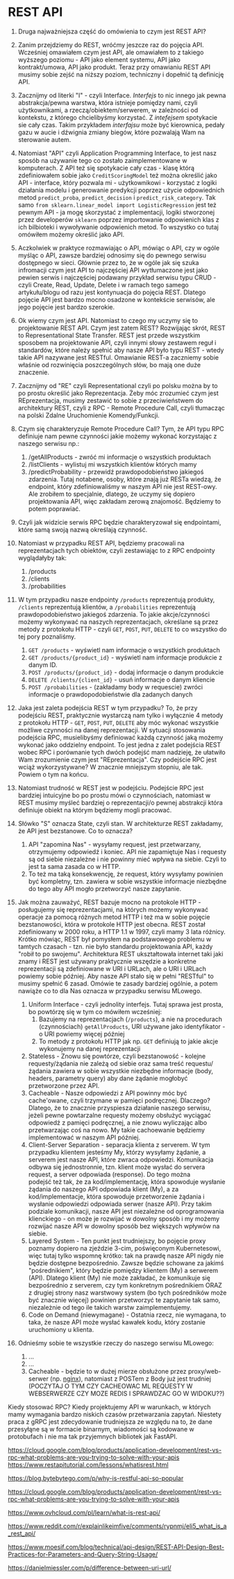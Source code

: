 # REST API

1. Druga najważniejsza część do omówienia to czym jest REST API? 
2. Zanim przejdziemy do REST, wróćmy jeszcze raz do pojęcia API. Wcześniej omawiałem czym jest API, ale omawiałem to z takiego wyższego poziomu - API jako element systemu, API jako kontrakt/umowa, API jako produkt. Teraz przy omawianiu REST API musimy sobie zejść na niższy poziom, techniczny i dopełnić tą definicję API.
3. Zacznijmy od literki "I" - czyli Interface. *Interfejs* to nic innego jak pewna abstrakcja/pewna warstwa, która istnieje pomiędzy nami, czyli użytkownikami, a rzeczą/obiektem/serwerem, w zależności od kontekstu, z którego chcielibyśmy korzystać. Z *intefejsem* spotykacie sie cały czas. Takim przykładem *interfajsu* może być kierownica, pedały gazu w aucie i dźwignia zmiany biegów, które pozwalają Wam na sterowanie autem.
4. Natomiast "API" czyli Application Programming Interface, to jest nasz sposób na używanie tego co zostało zaimplementowane w komputerach. Z API też się spotykacie cały czas - klasę którą zdefiniowałem sobie jako `CreditScoringModel` też można określić jako API - interface, który pozwala mi - użytkownikowi - korzystać z logiki działania modelu i generowanie predykcji poprzez użycie odpowiednich metod `predict_proba`, `predict_decision` i `predict_risk_category`. Tak samo `from sklearn.linear_model import LogisticRegression` jest też pewnym API - ja mogę skorzystać z implementacji, logiki stworzonej przez developerów `sklearn` poprzez importowanie odpowienich klas z ich bilbioteki i wywoływanie odpowienich metod. To wszystko co tutaj omówiłem możemy określić jako API.
5. Aczkolwiek w praktyce rozmawiając o API, mówiąc o API, czy w ogóle myśląc o API, zawsze bardziej odnosimy się do pewnego serwisu dostępnego w sieci. Głównie przez to, że w ogóle jak się szuka infromacji czym jest API to najczęściej API wytłumaczone jest jako pewien serwis i najczęściej podawany przykład serwisu typu CRUD - czyli Create, Read, Update, Delete i w ramach tego samego artykułu/blogu od razu jest kontynuacja do pojęcia REST. Dlatego pojęcie API jest bardzo mocno osadzone w kontekście serwisów, ale jego pojęcie jest bardzo szerokie.
6. Ok wiemy czym jest API. Natomiast to czego my uczymy się to projektowanie REST API. Czym jest zatem REST? Rozwijając skrót, REST to Representational State Transfer. REST jest przede wszystkim sposobem na projektowanie API, czyli innymi słowy zestawem reguł i standardów, które należy spełnić aby nasze API było typu REST - wtedy takie API nazywane jest RESTful. Omawianie REST-a zaczniemy sobie właśnie od rozwinięcia poszczególnych słów, bo mają one duże znaczenie.
7. Zacznijmy od "RE" czyli Representational czyli po polsku można by to po prostu określić jako Reprezentacja. Żeby móc zrozumieć czym jest REprezentacja, musimy zestawić to sobie z przeciwieństwem do architektury REST, czyli z RPC - Remote Procedure Call, czyli tłumacząc na polski Zdalne Uruchomienie Komendy/Funkcji. 
8. Czym się charakteryzuje Remote Procedure Call? Tym, że API typu RPC definiuje nam pewne czynności jakie możemy wykonać korzystając z naszego serwisu np.:
	1. /getAllProducts - zwróć mi informacje o wszystkich produktach
	2. /listClients - wylistuj mi wszystkich klientów których mamy
	3. /predictProbability - przewidź prawdopodobieństwo jakiegoś zdarzenia. Tutaj notabene, osoby, które znają już RESTa wiedzą, że endpoint, który zdefiniowaliśmy w naszym API nie jest REST-owy. Ale zrobiłem to specjalnie, dlatego, że uczymy się dopiero projektowania API, więc zakładam zerową znajomość. Będziemy to potem poprawiać. 
9. Czyli jak widzicie serwis RPC będzie charakteryzował się endpointami, które samą swoją nazwą określają czynność.
10. Natomiast w przypadku REST API, będziemy pracowali na reprezentacjach tych obiektów, czyli zestawiając to z RPC endpointy wyglądałyby tak:
	1. /products
	2. /clients
	3. /probabilities
11. W tym przypadku nasze endpointy `/products` reprezentują produkty, `/clients` reprezentują klientów, a `/probabilities` reprezentują prawdopodobieństwo jakiegoś zdarzenia. To jakie akcje/czynności możemy wykonywać na naszych reprezentacjach, określane są przez metody z protokołu HTTP - czyli `GET`, `POST`, `PUT`, `DELETE` to co wszystko do tej pory poznaliśmy.
	1. `GET /products` - wyświetl nam informacje o wszystkich produktach
	2. `GET /products/{product_id}` - wyświetl nam informacje produkcie z danym ID.
	3. `POST /products/{product_id}` - dodaj informacje o danym produkcie
	4. `DELETE /clients/{client_id}` - usuń informacje o danym kliencie
	5. `POST /probabilities` - (zakładamy body w requescie) zwróci informacje o prawdopodobieństwie dla zadanych danych
12. Jaka jest zaleta podejścia REST w tym przypadku? To, że przy podejściu REST, praktycznie wystarczą nam tylko i wyłącznie 4 metody z protokołu HTTP - `GET`, `POST`, `PUT`, `DELETE` aby móc wykonać wszystkie możliwe czynności na danej reprezentacji. W sytuacji stosowania podejścia RPC, musielibyśmy definiować każdą czynność jaką możemy wykonać jako oddzielny endpoint. To jest jedna z zalet podejścia REST wobec RPC i porównanie tych dwóch podejść mam nadzieję, że ułatwiło Wam zrozumienie czym jest "REprezentacja". Czy podejście RPC jest wciąż wykorzystywane? W znacznie mniejszym stopniu, ale tak. Powiem o tym na końcu.
13. Natomiast trudność w REST jest w podejściu. Podejście RPC jest bardziej intuicyjne bo po prostu mówi o czynnościach, natomiast w REST musimy myśleć bardziej o reprezentacji/o pewnej abstrakcji która definiuje obiekt na którym będziemy mogli pracować. 
14. Słówko "S" oznacza State, czyli stan. W architekturze REST zakładamy, że API jest bezstanowe. Co to oznacza? 
	1. API "zapomina Nas" - wysyłamy request, jest przetwarzany, otrzymujemy odpowiedź i koniec. API nie zapamiętuje Nas i requesty są od siebie niezależne i nie powinny mieć wpływa na siebie. Czyli to jest ta sama zasada co w HTTP.
	2. To też ma taką konsekwencję, że request, który wysyłamy powinien być kompletny, tzn. zawiera w sobie wszystkie informacje niezbędne do tego aby API mogło przetworzyć nasze zapytanie.
15. Jak można zauważyć, REST bazuje mocno na protokole HTTP - posługujemy się reprezentacjami, na których możemy wykonywać operacje za pomocą różnych metod HTTP i też ma w sobie pojęcie bezstanowości, która w protokole HTTP jest obecna. REST został zdefiniowany w 2000 roku, a HTTP 1.1 w 1997, czyli mamy 3 lata różnicy. Krótko mówiąc, REST był pomysłem na podstawowego problemu w tamtych czasach - tzn. nie było standardu projektowania API, każdy "robił to po swojemu".  Architektura REST ukształtowała internet taki jaki znamy i REST jest używany praktycznie wszędzie a konkretne reprezentacji są zdefiniowane w URI i URLach, ale o URI i URLach powiemy sobie później. Aby nasze API stało się w pełni "RESTful" to musimy spełnić 6 zasad. Omówie te zasady bardziej ogólnie, a potem nawiąże co to dla Nas oznacza w przypadku serwisu MLowego.
	1. Uniform Interface - czyli jednolity interfejs. Tutaj sprawa jest prosta, bo powtórzę się w tym co mówiłem wcześniej:
		1. Bazujemy na reprezentacjach (`/products`), a nie na procedurach (czynnościach) `getAllProducts`, URI używane jako identyfikator - o URI powiemy więcej później
		2. To metody z protokołu HTTP jak np. `GET` definiują to jakie akcje wykonujemy na danej reprezentacji
	2. Stateless - Znowu się powtórze, czyli bezstanowość - kolejne requesty/żądania nie zależą od siebie oraz sama treść requestu/żądania zawiera w sobie wszystkie niezbędne informacje (body, headers, parametry query) aby dane żądanie mogłobyć przetworzone przez API.
	3. Cacheable - Nasze odpowiedzi z API powinny móc być cache'owane, czyli trzymane w pamięci podręcznej. Dlaczego? Dlatego, że to znacznie przyspiesza działanie naszego serwisu, jeżeli pewne powtarzalne requesty możemy obsłużyć wyciągać odpowiedź z pamięci podręcznej, a nie znowu wyliczając albo przetwarzając coś na nowo. My takie cachoewanie będziemy implementować w naszym API później. 
	4. Client-Server Separation - separacja klienta z serverem. W tym przypadku klientem jesteśmy My, którzy wysyłamy żądanie, a serverem jest nasze API, które zwraca odpowiedzi. Komunikacja odbywa się jednostronnie, tzn. klient może wysłać do servera request, a server odpowiada (response). 
	   Do tego można podejść też tak, że za kod/implementację, która spowoduje wysłanie żądania do naszego API odpowiada klient (My), a za kod/implementacje, która spowoduje przetworzenie żądania i wysłanie odpowiedzi odpowiada serwer (nasze API). Przy takim podziale komunikacji, nasze API jest niezależne od oprogramowania klienckiego - on może je rozwijać w dowolny sposób i my możemy rozwijać nasze API w dowolny sposób bez większych wpływów na siebie.
	5. Layered System - Ten punkt jest trudniejszy, bo pojęcie proxy poznamy dopiero na zjeździe 3-cim, poświęconym Kubernetesowi, więc tutaj tylko wspomnę krótko: tak na prawdę nasze API nigdy nie będzie dostępne bezpośrednio. Zawsze będzie schowane za jakimś "pośrednikiem", który będzie pomiędzy klientem (My) a serwerem (API). Dlatego klient (My) nie może zakładać, że komunikuje się bezpośrednio z serverem, czy tym konkretnym pośrednikiem ORAZ z drugiej strony nasz warstwowy system (bo tych pośredników może być znacznie więcej) powinien przetworzyć te zapytanie tak samo, niezależnie od tego ile takich warstw zaimplementujemy.
	6. Code on Demand (niewymagane) - Ostatnia rzecz, nie wymagana, to taka, że nasze API może wysłać kawałek kodu, który zostanie uruchomiony u klienta.

16. Odnieśmy sobie te wszystkie rzeczy do naszego serwisu MLowego:
	1. ...
	2. ...
	3. Cacheable - będzie to w dużej mierze obsłużone przez proxy/web-serwer (np. [nginx](https://www.nginx.com/blog/nginx-caching-guide/)), natomiast z POSTem z Body już jest trudniej (POCZYTAJ O TYM CZY CACHEOWAC ML REQUESTY W WEBSERWERZE CZY MOZE REDIS I SPRAWDZAC GO W WIDOKU??)






Kiedy stosować RPC? Kiedy projektujemy API w warunkach, w których mamy wymagania bardzo niskich czasów przetwarzania zapytań. Niestety praca z gRPC jest zdecydowanie trudniejsza ze względu na to, że dane przesyłąne są w formacie binarnym, wiadomości są kodowane w protobufach i nie ma tak przyjemnych bibliotek jak FastAPI.

https://cloud.google.com/blog/products/application-development/rest-vs-rpc-what-problems-are-you-trying-to-solve-with-your-apis
https://www.restapitutorial.com/lessons/whatisrest.html

https://blog.bytebytego.com/p/why-is-restful-api-so-popular

https://cloud.google.com/blog/products/application-development/rest-vs-rpc-what-problems-are-you-trying-to-solve-with-your-apis

https://www.ovhcloud.com/pl/learn/what-is-rest-api/

https://www.reddit.com/r/explainlikeimfive/comments/rypnmj/eli5_what_is_a_rest_api/

https://www.moesif.com/blog/technical/api-design/REST-API-Design-Best-Practices-for-Parameters-and-Query-String-Usage/

https://danielmiessler.com/p/difference-between-uri-url/